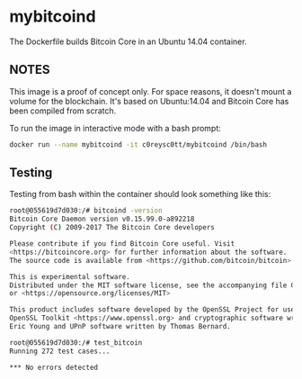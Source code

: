 # mybitcoind
The Dockerfile builds Bitcoin Core in an Ubuntu 14.04 container.

NOTES
---------------------
This image is a proof of concept only.  For space reasons, it doesn't mount a volume for the blockchain.  It's based on Ubuntu:14.04 and Bitcoin Core has been compiled from scratch.

To run the image in interactive mode with a bash prompt:
```bash
docker run --name mybitcoind -it c0reysc0tt/mybitcoind /bin/bash
```

Testing
---------------------
Testing from bash within the container should look something like this:
```bash
root@055619d7d030:/# bitcoind -version
Bitcoin Core Daemon version v0.15.99.0-a892218
Copyright (C) 2009-2017 The Bitcoin Core developers

Please contribute if you find Bitcoin Core useful. Visit
<https://bitcoincore.org> for further information about the software.
The source code is available from <https://github.com/bitcoin/bitcoin>.

This is experimental software.
Distributed under the MIT software license, see the accompanying file COPYING
or <https://opensource.org/licenses/MIT>

This product includes software developed by the OpenSSL Project for use in the
OpenSSL Toolkit <https://www.openssl.org> and cryptographic software written by
Eric Young and UPnP software written by Thomas Bernard.

root@055619d7d030:/# test_bitcoin
Running 272 test cases...

*** No errors detected
```
